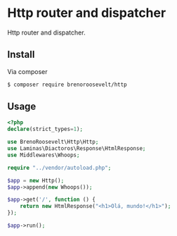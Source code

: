# Http router and dispatcher
Http router and dispatcher.

## Install
Via composer 
```bash
$ composer require brenoroosevelt/http
```
## Usage

```php
<?php
declare(strict_types=1);

use BrenoRoosevelt\Http\Http;
use Laminas\Diactoros\Response\HtmlResponse;
use Middlewares\Whoops;

require "../vendor/autoload.php";

$app = new Http();
$app->append(new Whoops());

$app->get('/', function () {
    return new HtmlResponse("<h1>Olá, mundo!</h1>");
});

$app->run();
```
